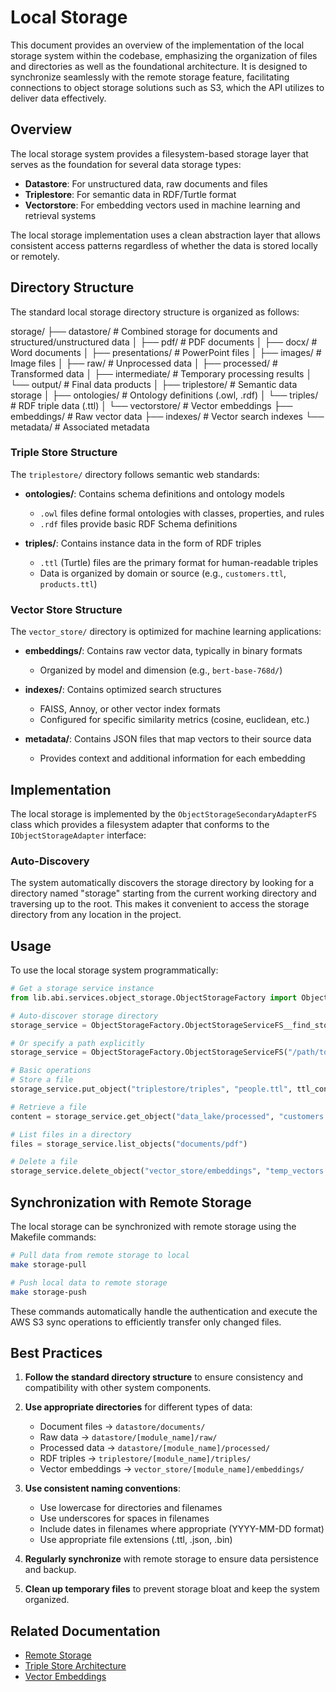 # Local Storage

This document provides an overview of the implementation of the local storage system within the codebase, emphasizing the organization of files and directories as well as the foundational architecture. It is designed to synchronize seamlessly with the remote storage feature, facilitating connections to object storage solutions such as S3, which the API utilizes to deliver data effectively.

## Overview

The local storage system provides a filesystem-based storage layer that serves as the foundation for several data storage types:

- **Datastore**: For unstructured data, raw documents and files
- **Triplestore**: For semantic data in RDF/Turtle format 
- **Vectorstore**: For embedding vectors used in machine learning and retrieval systems

The local storage implementation uses a clean abstraction layer that allows consistent access patterns regardless of whether the data is stored locally or remotely.

## Directory Structure

The standard local storage directory structure is organized as follows:

storage/
├── datastore/                # Combined storage for documents and structured/unstructured data
│   ├── pdf/                  # PDF documents
│   ├── docx/                 # Word documents
│   ├── presentations/        # PowerPoint files
│   ├── images/               # Image files
│   ├── raw/                  # Unprocessed data
│   ├── processed/            # Transformed data
│   ├── intermediate/         # Temporary processing results
│   └── output/               # Final data products
│
├── triplestore/             # Semantic data storage
│   ├── ontologies/           # Ontology definitions (.owl, .rdf)
│   └── triples/              # RDF triple data (.ttl)
│
└── vectorstore/             # Vector embeddings
    ├── embeddings/           # Raw vector data
    ├── indexes/              # Vector search indexes
    └── metadata/             # Associated metadata

### Triple Store Structure

The `triplestore/` directory follows semantic web standards:

- **ontologies/**: Contains schema definitions and ontology models
  - `.owl` files define formal ontologies with classes, properties, and rules
  - `.rdf` files provide basic RDF Schema definitions
  
- **triples/**: Contains instance data in the form of RDF triples
  - `.ttl` (Turtle) files are the primary format for human-readable triples
  - Data is organized by domain or source (e.g., `customers.ttl`, `products.ttl`)

### Vector Store Structure

The `vector_store/` directory is optimized for machine learning applications:

- **embeddings/**: Contains raw vector data, typically in binary formats
  - Organized by model and dimension (e.g., `bert-base-768d/`)
  
- **indexes/**: Contains optimized search structures
  - FAISS, Annoy, or other vector index formats
  - Configured for specific similarity metrics (cosine, euclidean, etc.)
  
- **metadata/**: Contains JSON files that map vectors to their source data
  - Provides context and additional information for each embedding

## Implementation

The local storage is implemented by the `ObjectStorageSecondaryAdapterFS` class which provides a filesystem adapter that conforms to the `IObjectStorageAdapter` interface:

### Auto-Discovery

The system automatically discovers the storage directory by looking for a directory named "storage" starting from the current working directory and traversing up to the root. This makes it convenient to access the storage directory from any location in the project.

## Usage

To use the local storage system programmatically:

```python
# Get a storage service instance
from lib.abi.services.object_storage.ObjectStorageFactory import ObjectStorageFactory

# Auto-discover storage directory
storage_service = ObjectStorageFactory.ObjectStorageServiceFS__find_storage()

# Or specify a path explicitly
storage_service = ObjectStorageFactory.ObjectStorageServiceFS("/path/to/storage")

# Basic operations
# Store a file
storage_service.put_object("triplestore/triples", "people.ttl", ttl_content)

# Retrieve a file
content = storage_service.get_object("data_lake/processed", "customers.json")

# List files in a directory
files = storage_service.list_objects("documents/pdf")

# Delete a file
storage_service.delete_object("vector_store/embeddings", "temp_vectors.bin")
```

## Synchronization with Remote Storage

The local storage can be synchronized with remote storage using the Makefile commands:

```bash
# Pull data from remote storage to local
make storage-pull

# Push local data to remote storage
make storage-push
```

These commands automatically handle the authentication and execute the AWS S3 sync operations to efficiently transfer only changed files.

## Best Practices

1. **Follow the standard directory structure** to ensure consistency and compatibility with other system components.

2. **Use appropriate directories** for different types of data:
   - Document files → `datastore/documents/`
   - Raw data → `datastore/[module_name]/raw/`
   - Processed data → `datastore/[module_name]/processed/`
   - RDF triples → `triplestore/[module_name]/triples/`
   - Vector embeddings → `vector_store/[module_name]/embeddings/`

3. **Use consistent naming conventions**:
   - Use lowercase for directories and filenames
   - Use underscores for spaces in filenames
   - Include dates in filenames where appropriate (YYYY-MM-DD format)
   - Use appropriate file extensions (.ttl, .json, .bin)

4. **Regularly synchronize** with remote storage to ensure data persistence and backup.

5. **Clean up temporary files** to prevent storage bloat and keep the system organized.

## Related Documentation

- [Remote Storage](./remote.md)
- [Triple Store Architecture](../architecture/triplestore.md)
- [Vector Embeddings](../machine_learning/embeddings.md)
